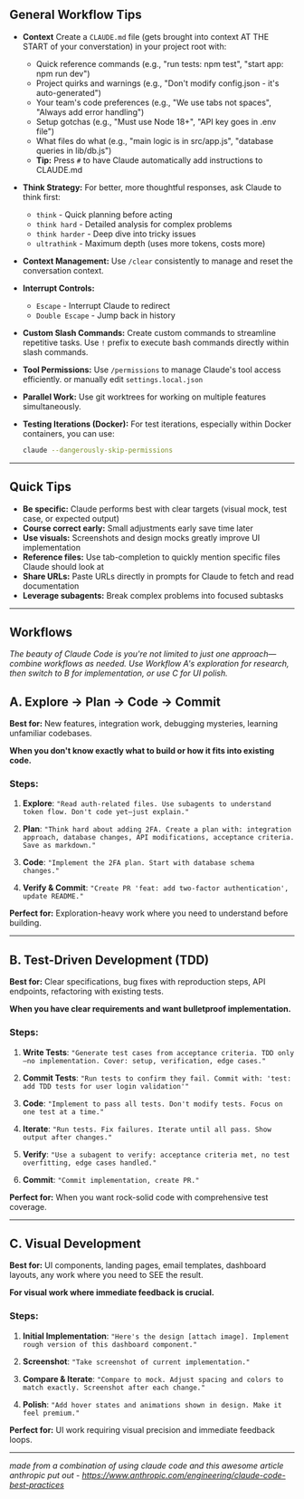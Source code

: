 ## General Workflow Tips

* **Context** Create a `CLAUDE.md` file (gets brought into context AT THE START of your converstation) in your project root with:
    * Quick reference commands (e.g., "run tests: npm test", "start app: npm run dev")
    * Project quirks and warnings (e.g., "Don't modify config.json - it's auto-generated")
    * Your team's code preferences (e.g., "We use tabs not spaces", "Always add error handling")
    * Setup gotchas (e.g., "Must use Node 18+", "API key goes in .env file")
    * What files do what (e.g., "main logic is in src/app.js", "database queries in lib/db.js")
    * **Tip:** Press `#` to have Claude automatically add instructions to CLAUDE.md


* **Think Strategy:** For better, more thoughtful responses, ask Claude to think first:
    * `think` - Quick planning before acting
    * `think hard` - Detailed analysis for complex problems
    * `think harder` - Deep dive into tricky issues
    * `ultrathink` - Maximum depth (uses more tokens, costs more)

* **Context Management:** Use `/clear` consistently to manage and reset the conversation context.

* **Interrupt Controls:**
    * `Escape` - Interrupt Claude to redirect
    * `Double Escape` - Jump back in history

* **Custom Slash Commands:** Create custom commands to streamline repetitive tasks. Use `!` prefix to execute bash commands directly within slash commands.

* **Tool Permissions:** Use `/permissions` to manage Claude's tool access efficiently. or manually edit `settings.local.json`

* **Parallel Work:** Use git worktrees for working on multiple features simultaneously.

* **Testing Iterations (Docker):**
    For test iterations, especially within Docker containers, you can use:
    
    ```bash
    claude --dangerously-skip-permissions
    ```


---

## Quick Tips

* **Be specific:** Claude performs best with clear targets (visual mock, test case, or expected output)
* **Course correct early:** Small adjustments early save time later
* **Use visuals:** Screenshots and design mocks greatly improve UI implementation
* **Reference files:** Use tab-completion to quickly mention specific files Claude should look at
* **Share URLs:** Paste URLs directly in prompts for Claude to fetch and read documentation
* **Leverage subagents:** Break complex problems into focused subtasks

---

## Workflows

*The beauty of Claude Code is you're not limited to just one approach—combine workflows as needed. Use Workflow A's exploration for research, then switch to B for implementation, or use C for UI polish.*

## A. Explore → Plan → Code → Commit

**Best for:** New features, integration work, debugging mysteries, learning unfamiliar codebases.

**When you don't know exactly what to build or how it fits into existing code.**

### Steps:

1. **Explore**: `"Read auth-related files. Use subagents to understand token flow. Don't code yet—just explain."`

2. **Plan**: `"Think hard about adding 2FA. Create a plan with: integration approach, database changes, API modifications, acceptance criteria. Save as markdown."`

3. **Code**: `"Implement the 2FA plan. Start with database schema changes."`

4. **Verify & Commit**: `"Create PR 'feat: add two-factor authentication', update README."`

**Perfect for:** Exploration-heavy work where you need to understand before building.

---

## B. Test-Driven Development (TDD)

**Best for:** Clear specifications, bug fixes with reproduction steps, API endpoints, refactoring with existing tests.

**When you have clear requirements and want bulletproof implementation.**

### Steps:

1. **Write Tests**: `"Generate test cases from acceptance criteria. TDD only—no implementation. Cover: setup, verification, edge cases."`

2. **Commit Tests**: `"Run tests to confirm they fail. Commit with: 'test: add TDD tests for user login validation'"`

3. **Code**: `"Implement to pass all tests. Don't modify tests. Focus on one test at a time."`

4. **Iterate**: `"Run tests. Fix failures. Iterate until all pass. Show output after changes."`

5. **Verify**: `"Use a subagent to verify: acceptance criteria met, no test overfitting, edge cases handled."`

6. **Commit**: `"Commit implementation, create PR."`

**Perfect for:** When you want rock-solid code with comprehensive test coverage.

---

## C. Visual Development

**Best for:** UI components, landing pages, email templates, dashboard layouts, any work where you need to SEE the result.

**For visual work where immediate feedback is crucial.**

### Steps:

1. **Initial Implementation**: `"Here's the design [attach image]. Implement rough version of this dashboard component."`

2. **Screenshot**: `"Take screenshot of current implementation."`

3. **Compare & Iterate**: `"Compare to mock. Adjust spacing and colors to match exactly. Screenshot after each change."`

4. **Polish**: `"Add hover states and animations shown in design. Make it feel premium."`

**Perfect for:** UI work requiring visual precision and immediate feedback loops.

---

*made from a combination of using claude code and this awesome article anthropic put out - https://www.anthropic.com/engineering/claude-code-best-practices*
